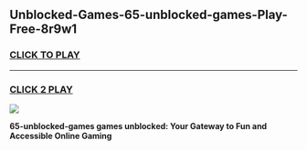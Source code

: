 
## Unblocked-Games-65-unblocked-games-Play-Free-8r9w1
<h3>
<a href="https://premium76.site?title=65-unblocked-games&ref=18A">CLICK TO PLAY</a></h3>
<hr>

<h3>
<a href="https://premium76.site?title=65-unblocked-games&ref=18A">CLICK 2 PLAY</a>
  
</h3>

<a href="https://premium76.site?title=65-unblocked-games&ref=18A"><img src="https://clearcache.store/games.png"></a>


**65-unblocked-games games unblocked: Your Gateway to Fun and Accessible Online Gaming**
